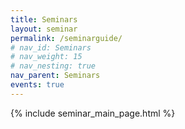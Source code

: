 ```yaml
---
title: Seminars
layout: seminar
permalink: /seminarguide/
# nav_id: Seminars
# nav_weight: 15
# nav_nesting: true
nav_parent: Seminars
events: true
---
```


<!-- do not change! should be identical to /calendar/ -->

{% include seminar_main_page.html %}
